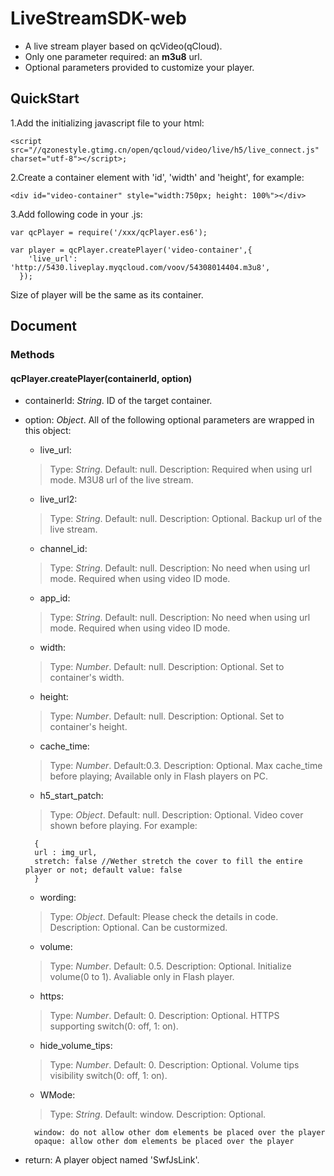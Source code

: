# LiveStreamSDK-web

- A live stream player based on qcVideo(qCloud).
- Only one parameter required: an **m3u8** url.
- Optional parameters provided to customize your player.


## QuickStart

1.Add the initializing javascript file to your html:
	
	<script src="//qzonestyle.gtimg.cn/open/qcloud/video/live/h5/live_connect.js" charset="utf-8"></script>;

2.Create a container element with 'id', 'width' and 'height', for example:
	
	<div id="video-container" style="width:750px; height: 100%"></div>

3.Add following code in your .js:

	var qcPlayer = require('/xxx/qcPlayer.es6');

	var player = qcPlayer.createPlayer('video-container',{
	    'live_url': 'http://5430.liveplay.myqcloud.com/voov/54308014404.m3u8',
	  });

Size of player will be the same as its container.


## Document

### Methods

#### qcPlayer.createPlayer(containerId, option)


- containerId: _String_. ID of the target container.

- option: _Object_. All of the following optional parameters are wrapped in this object:
	+ live_url: 
	> Type: _String_.
	> Default: null.
	> Description: Required when using url mode. M3U8 url of the live stream.

	+ live_url2: 
	> Type: _String_.
	> Default: null.
	> Description: Optional. Backup url of the live stream.

	+ channel_id: 
	> Type: _String_.
	> Default: null.
	> Description: No need when using url mode. Required when using video ID mode.

	+ app_id: 
	> Type: _String_.
	> Default: null.
	> Description: No need when using url mode. Required when using video ID mode.

	+ width: 
	> Type: _Number_.
	> Default: null.
	> Description: Optional. Set to container's width.
	
	+ height: 
	> Type: _Number_.
	> Default: null.
	> Description: Optional. Set to container's height.
	
	+ cache_time: 
	> Type: _Number_.
	> Default:0.3.
	> Description: Optional. Max cache_time before playing; Available only in Flash players on PC.
	
	+ h5_start_patch: 
	> Type: _Object_.
	> Default: null.
	> Description: Optional. Video cover shown before playing. For example:

		{
		url : img_url, 
		stretch: false //Wether stretch the cover to fill the entire player or not; default value: false
		}

	+ wording:
	> Type: _Object_.
	> Default: Please check the details in code.
	> Description: Optional. Can be custormized.

	+ volume:
	> Type: _Number_.
	> Default: 0.5.
	> Description: Optional. Initialize volume(0 to 1). Avaliable only in Flash player.

	+ https:
	> Type: _Number_.
	> Default: 0.
	> Description: Optional. HTTPS supporting switch(0: off, 1: on). 

	+ hide_volume_tips:
	> Type: _Number_.
	> Default: 0.
	> Description: Optional. Volume tips visibility switch(0: off, 1: on). 

	+ WMode:
	> Type: _String_.
	> Default: window.
	> Description: Optional. 

		window: do not allow other dom elements be placed over the player
		opaque: allow other dom elements be placed over the player
		

- return: A player object named 'SwfJsLink'.






